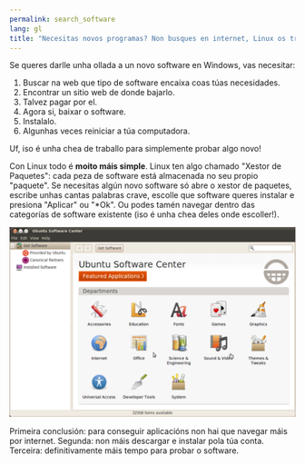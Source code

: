 ```yaml
---
permalink: search_software
lang: gl
title: "Necesitas novos programas? Non busques en internet, Linux os trae por ti."
---
```


Se queres darlle unha ollada a un novo software en Windows, vas necesitar:

<ol>
<li>Buscar na web que tipo de software encaixa coas túas necesidades.</li>
<li>Encontrar un sitio web de donde bajarlo.</li>
<li>Talvez pagar por el.</li>
<li>Agora si, baixar o software.</li>
<li>Instalalo.</li>
<li>Algunhas veces reiniciar a túa computadora.</li>
</ol>

Uf, iso é unha chea de traballo para simplemente probar algo novo!

Con Linux todo é <b>moito máis simple</b>. Linux ten algo chamado "Xestor de Paquetes": cada peza de software está almacenada no seu propio "paquete". Se necesitas algún novo software só abre o xestor de paquetes, escribe unhas cantas palabras crave, escolle que software queres instalar e presiona "Aplicar" ou "*Ok". Ou podes tamén navegar dentro das categorías de software existente (iso é unha chea deles onde escoller!).

<img src="/img/synaptic.png" />

Primeira conclusión: para conseguir aplicacións non hai que navegar máis por internet. Segunda: non máis descargar e instalar pola túa conta. Terceira: definitivamente máis tempo para probar o software.




